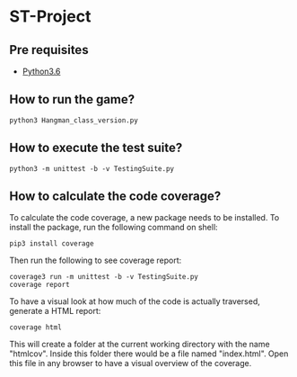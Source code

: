 # ST-Project
## Pre requisites

- [Python3.6](https://www.python.org/download/releases/3.0/)

## How to run the game?
```
python3 Hangman_class_version.py
```
## How to execute the test suite?
```
python3 -m unittest -b -v TestingSuite.py
```
## How to calculate the code coverage?
To calculate the code coverage, a new package needs to be installed. To install the package, run the following command on shell:
```
pip3 install coverage
```
Then run the following to see coverage report:
```
coverage3 run -m unittest -b -v TestingSuite.py
coverage report
```
To have a visual look at how much of the code is actually traversed, generate a HTML report:
```
coverage html
```
This will create a folder at the current working directory with the name "htmlcov". Inside this folder there would be a file named "index.html". Open this file in any browser to have a visual overview of the coverage.
